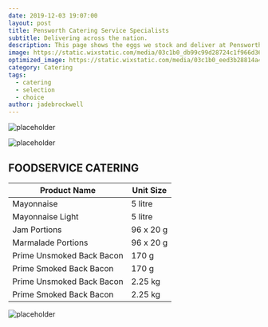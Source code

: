 ```yaml
---
date: 2019-12-03 19:07:00
layout: post
title: Pensworth Catering Service Specialists
subtitle: Delivering across the nation.
description: This page shows the eggs we stock and deliver at Pensworth to your doorstep.
image: https://static.wixstatic.com/media/03c1b0_db99c99d28724c1f966d3671503e9d58~mv2.jpg/v1/fill/w_1189,h_300,al_c,q_80,usm_0.66_1.00_0.01/03c1b0_db99c99d28724c1f966d3671503e9d58~mv2.webp
optimized_image: https://static.wixstatic.com/media/03c1b0_eed3b28814a44403a22e14946be94a4f~mv2_d_2792_1250_s_2.jpg/v1/fill/w_484,h_211,al_c,q_80,usm_0.66_1.00_0.01/03c1b0_eed3b28814a44403a22e14946be94a4f~mv2_d_2792_1250_s_2.webp
category: Catering
tags:
  - catering
  - selection
  - choice
author: jadebrockwell
---
```


![placeholder](https://static.wixstatic.com/media/03c1b0_8f9e1df7f0d7476499603b7cca698034~mv2.png/v1/fill/w_283,h_78,al_c,q_80,usm_0.66_1.00_0.01/Pensworth%20New%20Logo.webp "Pensworth")

![placeholder](https://static.wixstatic.com/media/03c1b0_db99c99d28724c1f966d3671503e9d58~mv2.jpg/v1/fill/w_1189,h_300,al_c,q_80,usm_0.66_1.00_0.01/03c1b0_db99c99d28724c1f966d3671503e9d58~mv2.webp "Catering")

## FOODSERVICE CATERING

<table>
  <thead>
    <tr>
      <th> Product Name</th>
      <th>Unit Size</th>
    </tr>
  </thead>
  <tbody>
    <tr>
      <td>Mayonnaise</td>
      <td>5 litre</td>
    </tr>
    <tr>
      <td>Mayonnaise Light</td>
      <td>5 litre</td>
    </tr>
    <tr>
      <td>Jam Portions</td>
      <td>96 x 20 g</td>
    </tr>
     <tr>
      <td>Marmalade Portions</td>
      <td>96 x 20 g</td>
    </tr>
    <tr>
      <td>Prime Unsmoked Back Bacon</td>
      <td>170 g</td>
    </tr>
    <tr>
      <td>Prime Smoked Back Bacon</td>
      <td>170 g</td>
    </tr>
    <tr>
      <td>Prime Unsmoked Back Bacon</td>
      <td>2.25 kg</td>
    </tr>
     <tr>
      <td>Prime Smoked Back Bacon</td>
      <td>2.25 kg</td>
    </tr>
  </tbody>
</table>

![placeholder](https://static.wixstatic.com/media/03c1b0_c220bbf67d4b41a6ae5719f395ae6fc6~mv2_d_2792_1250_s_2.jpg/v1/fill/w_476,h_211,al_c,q_80,usm_0.66_1.00_0.01/03c1b0_c220bbf67d4b41a6ae5719f395ae6fc6~mv2_d_2792_1250_s_2.webp "Catering")

